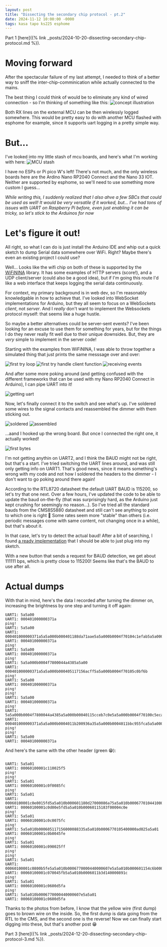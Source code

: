 ```yaml
---
layout: post
title: "Dissecting the secondary chip protocol - pt.2"
date: 2024-11-12 10:00:00 -0000
tags: kasa tapo ks225 esphome 
---
```


Part 1 [here]({% link _posts/2024-10-20-dissecting-secondary-chip-protocol.md %}).

# Moving forward

After the spectacular failure of my last attempt, I needed to think of a better way to sniff the inter-chip-comminication while actually connected to the mains. 

The best thing I could think of would be to eliminate any kind of wired connection - so I'm thinking of something like this:
![concept illustration](/assets/images/2024-11-12-dissecting-secondary-chip-protocol-2/concept.png)

Both RX lines on the external MCU can be then wirelessly logged somewhere. This would be pretty easy to do with another MCU flashed with esphome for example, since it supports uart logging in a pretty simple way.

# But...

I've looked into my little stash of mcu boards, and here's what I'm working with here:
![MCU stash](/assets/images/2024-11-12-dissecting-secondary-chip-protocol-2/mcu-stash.jpg)

I have no ESPs or Pi pico W's left! There's not much, and the only wireless boards here are the Ardino Nano RP2040 Connect and the Nano 33 IOT. Neither are supported by esphome, so we'll need to use something more custom I guess...

*While writing this, I suddenly realized that I also ahve a few SBCs that could be used as well! It would be very versatile if it worked, but... I've had tons of issues with UART on Raspberry Pi before, even just enabling it can be tricky, so let's stick to the Arduinos for now*

# Let's figure it out!

All right, so what I can do is just install the Arduino IDE and whip out a quick sketch to dump Serial data somewhere over WiFi. Right? Maybe there's even an existing project I could use?

Well... Looks like the wifi chip on both of these is supported by the [WiFiNINA](https://docs.arduino.cc/libraries/wifinina/) library. It has some examples of HTTP servers (score!), and a UDP client/server (could also be a good idea), but if I'm going this route I'd like a web interface that keeps logging the serial data continuously.

For context, my primary background is in web dev, so I'm reasonably knowledgable in how to achieve that. I've looked into WebSocket implementations for Arduino, but they all seem to focus on a WebSockets *client*, not *server*. And I *really* don't want to implement the Websockets protocol myself: that seems like a huge hustle.

So maybe a better alternatives could be server-sent events? I've been looking for an excuse to use them for something for years, but for the things I do they never really fit well due to their unique downsides. But, they are *very* simple to implement in the server code!

Starting with the examples from WiFiNINA, I was able to throw together a simulated thing that just prints the same messsage over and over:

![first try loop](/assets/images/2024-11-12-dissecting-secondary-chip-protocol-2/first-try-loop.png)
![first try handle client function](/assets/images/2024-11-12-dissecting-secondary-chip-protocol-2/first-try-handle-client.png)
![receiving events](/assets/images/2024-11-12-dissecting-secondary-chip-protocol-2/events.png)

And after some more poking around (and getting confused with the different frameworks that can be used with my Nano RP2040 Connect in Arduino), I can pipe UART into it!

![getting uart](/assets/images/2024-11-12-dissecting-secondary-chip-protocol-2/with-uart.png)

Now, let's finally connect it to the switch and see what's up. I've soldered some wires to the signal contacts and reassembled the dimmer with them sticking out.

![soldered](/assets/images/2024-11-12-dissecting-secondary-chip-protocol-2/soldered.jpg)
![assembled](/assets/images/2024-11-12-dissecting-secondary-chip-protocol-2/assembled.jpg)

...aand I hooked up the wrong board. But once I connected the right one, it actually worked!

![first bytes](/assets/images/2024-11-12-dissecting-secondary-chip-protocol-2/first-bytes.png)

I'm not getting anythin on UART2, and I think the BAUD might not be right, but that's a start. I've tried switching the UART lines around, and was still only getting info on UART1. That's good news, since it means something's wrong with my code and not how I soldered the headers to the dimmer - I don't want to go poking around there again!

According to the RTL8720 datasheet the default UART BAUD is 115200, so let's try that one next. Over a few hours, I've updated the code to be able to update the baud on-the-fly (that was surprisingly hard, as the Arduino just kept crushing for seemingly no reason...). So I've tried all the standard bauds from the CMS8S5880 datasheet and still can't see anything to point to which one is right 🤷 Some rates seem more "stable" than others (i.e. periodic messages come with same content, not changing once in a while), but that's about it.

In that case, let's try to detect the actual baud! After a bit of searching, I found [a ready implementation](https://www.electronicsforu.com/electronics-projects/hardware-diy/uart-automatic-baud-rate-detector#:~:text=Once%20the%20arduino%20sketch%20is,one%20of%20the%20test%20results.) that I should be able to just plug into my sketch.

With a new button that sends a request for BAUD detection, we get about 111111 bps, which is pretty close to 115200! Seems like that's the BAUD to use after all.

# Actual dumps

With that in mind, here's the data I recorded after turning the dimmer on, increasing the brightness by one step and turning it off again:
```
UART1: 5a5a00
UART1: 000401000000371a
ping!
UART1: 5a5a00
UART1: 000401000000371a5a5a000b000401188da71aae5a5a000b0004f70104c1efab5a5a000b000401188da71aae5a5a000b000401170722da385a5a000b00040115183f23515a5a000b00040115183f23515a5a00
UART1: 000401000000371a
ping!
UART1: 5a5a00
UART1: 000401000000371a
ping!
UART1: 5a5a000b0004f7800044a4385a5a00
UART1: 000401000000371a5a5a000b000405117156acff5a5a000b0004f70105c0bf6b
ping!
UART1: 5a5a00
UART1: 000401000000371a
ping!
ping!
UART1: 5a5a00
UART1: 000401000000371a
ping!
UART1: 5a5a000b0004f7800044a4385a5a000b00040115cceb7c0e5a5a000b0004f70100c5eca85a5a000b00040115cceb7c0e5a5a000b0004011734113f6c5a5a000b000401186f45f3665a5a000b000401195f74e7e25a5a000b0004011a507812175a5a00
UART1: 000401000000371a5a5a000b0004011b200936a35a5a000b0004011bbc955fca5a5a000b0004011bbd940f
ping!
ping!
UART1: 5a5a00
UART1: 000401000000371a
```

And here's the same with the other header (green 😁):

```

UART1: 5a5a01
UART1: 00060100001c110025f5
ping!
ping!
UART1: 5a5a01
UART1: 00060100001c0f0085fc
ping!
UART1: 5a5a01
UART1: 00060100001c0e0015fd5a5a010b000601180d27000086a75a5a010b000677010441000091525a5a010b000601180d27000086a75a5a010b00060117072200005ee05a5a010b00060115183f00004c0e5a5a01
UART1: 00060100001c0d00e5fd5a5a010b00060115183f00004c0e
ping!
UART1: 5a5a01
UART1: 00060100001c0c0075fc
ping!
UART1: 5a5a010b000605117156000088335a5a010b0006770105400000ad025a5a01
UART1: 00060100001c0b0045fe
ping!
UART1: 5a5a01
UART1: 00060100001c090025ff
ping!
ping!
UART1: 5a5a01
UART1: 00060100001c0800b5fe5a5a010b0006770000440000607e5a5a010b000601154c6b0000ac5f5a5a010b000677010045000060125a5a010b000601154c6b0000ac5f5a5a010b0006011734110000151f5a5a010b000601186f450000e0195a5a010b000601195f740000ef7a5a5a010b0006011a50780000f8fd5a5a010b0006011b20090000e38a5a5a010b0006011b3c150000b54c5a5a01
UART1: 00060100001c070045fb5a5a010b0006011b3d140000891c
ping!
UART1: 5a5a01
UART1: 00060100001c0600d5fa
ping!
UART1: 5a5a010b0006770000440000607e5a5a01
UART1: 00060100001c0600d5fa
```

Thanks to the photos from before, I know that the yellow wire (first dump) goes to brown wire on the inside. So, the first dump is data going from the RTL to the CMS, and the second one is the reverse! Now we can finally start digging into these, but that's another post 😁

Part 3 [here]({% link _posts/2024-12-20-dissecting-secondary-chip-protocol-3.md %}).
